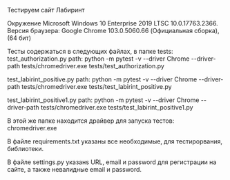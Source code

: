 Тестируем сайт Лабиринт

Окружение Microsoft Windows 10 Enterprise 2019 LTSC 10.0.17763.2366.
Версия браузера: Google Chrome 103.0.5060.66 (Официальная сборка), (64 бит)

Тесты содержаться в следующих файлах, в папке tests:
test_authorization.py
path: python -m pytest -v --driver Chrome --driver-path tests/chromedriver.exe tests/test_authorization.py

test_labirint_positive.py
path: python -m pytest -v --driver Chrome --driver-path tests/chromedriver.exe tests/test_labirint_positive.py

test_labirint_positive1.py
path: python -m pytest -v --driver Chrome --driver-path tests/chromedriver.exe tests/test_labirint_positive1.py


В этой же папке находится драйвер для запуска тестов: chromedriver.exe

В файле requirements.txt указаны все необходимые, для тестирорвания, библиотеки.

В файле settings.py указанs URL, email и password для регистрации на сайте,
а также невалидные email и password.
